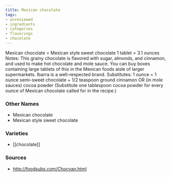 ```yaml
---
title: Mexican chocolate
tags:
- unreviewed
- ingredients
- categories
- flavorings
- chocolate
---
```

Mexican chocolate = Mexican style sweet chocolate 1 tablet = 3.1 ounces Notes: This grainy chocolate is flavored with sugar, almonds, and cinnamon, and used to make hot chocolate and mole sauce. You can buy boxes containing large tablets of this in the Mexican foods aisle of larger supermarkets. Ibarra is a well-respected brand. Substitutes: 1 ounce = 1 ounce semi-sweet chocolate + 1/2 teaspoon ground cinnamon OR (in mole sauces) cocoa powder (Substitute one tablespoon cocoa powder for every ounce of Mexican chocolate called for in the recipe.)

### Other Names

* Mexican chocolate
* Mexican style sweet chocolate

### Varieties

* [[chocolate]]

### Sources
* http://foodsubs.com/Chocvan.html
